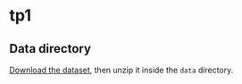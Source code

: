 # tp1

## Data directory

[Download the dataset](https://www.kaggle.com/datasets/geraldooizx/g-coffee-shop-transaction-202307-to-202506?resource=download), then unzip it inside the `data` directory.
